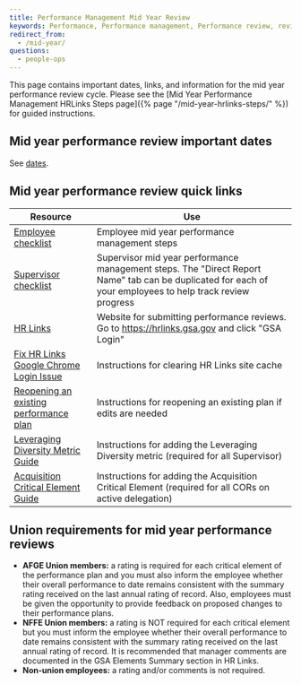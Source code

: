```yaml
---
title: Performance Management Mid Year Review
keywords: Performance, Performance management, Performance review, review, mid year
redirect_from:
  - /mid-year/
questions:
  - people-ops
---
```


This page contains important dates, links, and information for the mid year
performance review cycle. Please see the [Mid Year Performance Management
HRLinks Steps page]({% page "/mid-year-hrlinks-steps/" %}) for guided
instructions.

## Mid year performance review important dates

See [dates](../dates/#mid-year-performance-review-important-dates).

## Mid year performance review quick links

| Resource                                                                                                                                   | Use                                                                                                                                                       |
| ------------------------------------------------------------------------------------------------------------------------------------------ | --------------------------------------------------------------------------------------------------------------------------------------------------------- |
| [Employee checklist](https://docs.google.com/spreadsheets/d/1ENBLAFa2Chkdd5-31xl4oA5Wk5bbtJtsJNWv9WGeLYU/edit#gid=48334538)                | Employee mid year performance management steps                                                                                                            |
| [Supervisor checklist](https://docs.google.com/spreadsheets/d/1PaEV7xoTc3Y-STpp6z4iqaSVf-QY8-Cmn-ciSS9qhKo/edit#gid=884911250)             | Supervisor mid year performance management steps. The "Direct Report Name" tab can be duplicated for each of your employees to help track review progress |
| [HR Links](https://hrlinks.gsa.gov/)                                                                                        | Website for submitting performance reviews. Go to <https://hrlinks.gsa.gov> and click "GSA Login"                                                   |
| [Fix HR Links Google Chrome Login Issue](https://docs.google.com/document/d/13j6e8bAVSWFSNNkqmU2hMfwXOCBsi49d_2EqvL3aKXE/edit?usp=sharing) | Instructions for clearing HR Links site cache                                                                                                             |
| [Reopening an existing performance plan](https://docs.google.com/document/d/1zwMty7CRShtfsZuMOPheG18B9Vb1hZw1WrgvCNE1gRc/edit?usp=sharing) | Instructions for reopening an existing plan if edits are needed                                                                                      |
| [Leveraging Diversity Metric Guide](https://docs.google.com/document/d/1LPe6rKUze_tA3OfHhRLUfLSQtY4m8d4J3k4OZq2oFcY/edit?usp=sharing)      | Instructions for adding the Leveraging Diversity metric (required for all Supervisor)                                                                     |
| [Acquisition Critical Element Guide](https://drive.google.com/file/d/1hOu4GtwpjCAUXenXNE7Vit3O3ldDYSRb/view)                               | Instructions for adding the Acquisition Critical Element (required for all CORs on active delegation)                                                     |

## Union requirements for mid year performance reviews

- **AFGE Union members:** a rating is required for each critical element of the
  performance plan and you must also inform the employee whether their overall
  performance to date remains consistent with the summary rating received on the
  last annual rating of record. Also, employees must be given the opportunity to provide feedback on proposed changes to their performance plans.
- **NFFE Union members:** a rating is NOT required for each critical element but
  you must inform the employee whether their overall performance to date
  remains consistent with the summary rating received on the last annual rating
  of record. It is recommended that manager comments are documented in the GSA
  Elements Summary section in HR Links.
- **Non-union employees:** a rating and/or comments is not required.
